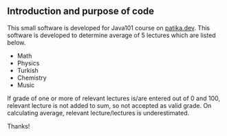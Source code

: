 ## Introduction and purpose of code
This small software is developed for Java101 course on <a href="https://patika.dev">patika.dev</a>. This software is developed to determine average of 5 lectures which are listed below.

+ Math
+ Physics
+ Turkish
+ Chemistry
+ Music

If grade of one or more of relevant lectures is/are entered out of 0 and 100, relevant lecture is not added to sum, so not accepted as valid grade. On calculating average, relevant lecture/lectures is underestimated.

Thanks!